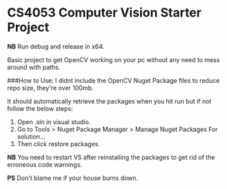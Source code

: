 # CS4053 Computer Vision Starter Project

 **NB** Run debug and release in x64.

Basic project to get OpenCV working on your pc without any need to mess around with paths.

###How to Use:
I didnt include the OpenCV Nuget Package files to reduce repo size, they're over 100mb.  

It should automatically retrieve the packages when you hit run but if not follow the below steps:
 1. Open .sln in visual studio.
 2. Go to Tools > Nuget Package Manager > Manage Nuget Packages For solution...  
 3. Then click restore packages.
 
 **NB** You need to restart VS after reinstalling the packages to get rid of the erroneous code warnings.
 
 **PS** Don't blame me if your house burns down.
